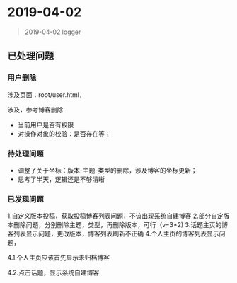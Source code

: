 2019-04-02
==================================================

> 2019-04-02 logger

## 已处理问题

### 用户删除

涉及页面：root/user.html，

涉及，参考博客删除

- 当前用户是否有权限
- 对操作对象的校验：是否存在等；


### 待处理问题

- 调整了关于坐标：版本-主题-类型的删除，涉及博客的坐标更新；
- 思考了半天，逻辑还是不够清晰


### 已发现问题

1.自定义版本投稿，获取投稿博客列表问题，不该出现系统自建博客
2.部分自定版本删除问题，分别删除主题，类型，再删除版本，可行（v=3*2)
3.话题主页的博客列表显示问题，更改版本，博客列表刷新不正确
4.个人主页的博客列表显示问题，

4.1.个人主页应该首先显示未归档博客

4.2.点击话题，显示系统自建博客
